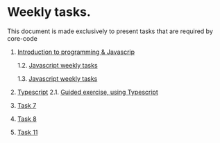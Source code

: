 # Weekly tasks.

This document is made exclusively to present tasks that are required by core-code

1. [Introduction to programming & Javascrip](https://github.com/wisdown/core-code-from-scratch-readme/blob/main/Challeng-weeks/week-1.md)

    1.2. [Javascript weekly tasks](https://github.com/wisdown/core-code-from-scratch-readme/blob/main/Challeng-weeks/week-2.md)

    1.3. [Javascript weekly tasks](https://github.com/wisdown/core-code-from-scratch-readme/blob/main/Challeng-weeks/week-3.md)

2. [Typescript](https://github.com/wisdown/core-code-from-scratch-readme/blob/main/Challeng-weeks/week-6.md)
    2.1. [Guided exercise, using Typescript](https://github.com/wisdown/core-code-from-scratch-readme/blob/main/Challeng-weeks/week-6.1.md)


5. [Task 7](https://github.com/wisdown/core-code-from-scratch-readme/blob/main/Challeng-weeks/week-7.md)

6. [Task 8](https://github.com/wisdown/core-code-from-scratch-readme/blob/main/Challeng-weeks/week-8.md)

11. [Task 11](https://github.com/wisdown/core-code-from-scratch-readme/blob/main/Challeng-weeks/week-11.md)

